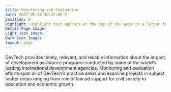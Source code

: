```yaml
---
title: Monitoring and Evaluation
date: 2017-05-30 18:47:00 Z
position: 0
Highlight: Highlight text appears at the top of the page in a larger font size.
Detail Page Image: 
Light Icon Image: 
Dark Icon Image: 
layout: page
---
```


DevTech provides timely, relevant, and reliable information about the impact of development assistance programs conducted by some of the world's leading international development agencies. Monitoring and evaluation efforts span all of DevTech's practice areas and examine projects in subject matter areas ranging from rule of law ad support for civil society to education and economic growth.